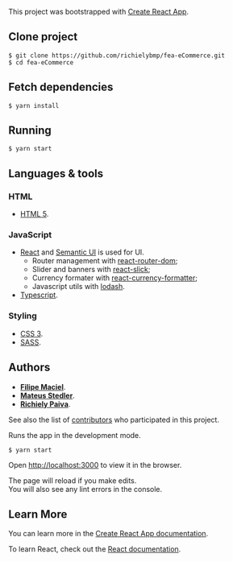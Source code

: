 This project was bootstrapped with [Create React App](https://github.com/facebook/create-react-app).

## Clone project

    $ git clone https://github.com/richielybmp/fea-eCommerce.git
    $ cd fea-eCommerce

## Fetch dependencies
    
    $ yarn install
  
## Running
    
    $ yarn start

## Languages & tools

### HTML
- [HTML 5](https://developer.mozilla.org/pt-BR/docs/Web/HTML/HTML5).

### JavaScript
- [React](http://facebook.github.io/react) and [Semantic UI](https://react.semantic-ui.com) is used for UI.
    - Router management with [react-router-dom](https://reacttraining.com/react-router/web/guides/quick-start);
    - Slider and banners with [react-slick](https://react-slick.neostack.com);
    - Currency formater with [react-currency-formatter](https://www.npmjs.com/package/react-currency-formatter);
    - Javascript utils with [lodash](https://lodash.com).
- [Typescript](https://www.typescriptlang.org).

### Styling
- [CSS 3](https://www.w3schools.com/css/).
- [SASS](https://sass-lang.com).

## Authors

* **[Filipe Maciel](https://github.com/devfilsk)**.
* **[Mateus Stedler](https://github.com/mstedler)**.
* **[Richiely Paiva](https://github.com/richielybmp)**.

See also the list of [contributors](https://github.com/richielybmp/fea-eCommerce/graphs/contributors) who participated in this project.

Runs the app in the development mode.<br>

    $ yarn start

Open [http://localhost:3000](http://localhost:3000) to view it in the browser.

The page will reload if you make edits.<br>
You will also see any lint errors in the console.

## Learn More

You can learn more in the [Create React App documentation](https://facebook.github.io/create-react-app/docs/getting-started).

To learn React, check out the [React documentation](https://reactjs.org/).
